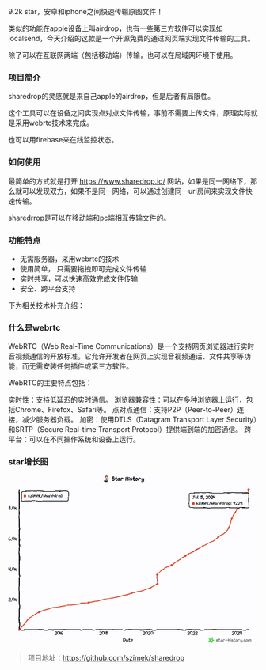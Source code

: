 9.2k star，安卓和iphone之间快速传输原图文件！

类似的功能在apple设备上叫airdrop，也有一些第三方软件可以实现如localsend，今天介绍的这款是一个开源免费的通过网页端实现文件传输的工具。

除了可以在互联网两端（包括移动端）传输，也可以在局域网环境下使用。

### 项目简介

sharedrop的灵感就是来自己apple的airdrop，但是后者有局限性。

这个工具可以在设备之间实现点对点文件传输，事前不需要上传文件，原理实际就是采用webrtc技术来完成。

也可以用firebase来在线监控状态。

### 如何使用

最简单的方式就是打开 https://www.sharedrop.io/ 网站，如果是同一网络下，那么就可以发现双方，如果不是同一网络，可以通过创建同一url房间来实现文件快速传输。

sharedrrop是可以在移动端和pc端相互传输文件的。


### 功能特点

- 无需服务器，采用webrtc的技术
- 使用简单， 只需要拖拽即可完成文件传输
- 实时共享，可以快速高效完成文件传输
- 安全、跨平台支持

下为相关技术补充介绍：

### 什么是webrtc

WebRTC（Web Real-Time Communications）是一个支持网页浏览器进行实时音视频通信的开放标准。它允许开发者在网页上实现音视频通话、文件共享等功能，而无需安装任何插件或第三方软件。

WebRTC的主要特点包括：

实时性：支持低延迟的实时通信。
浏览器兼容性：可以在多种浏览器上运行，包括Chrome、Firefox、Safari等。
点对点通信：支持P2P（Peer-to-Peer）连接，减少服务器负载。
加密：使用DTLS（Datagram Transport Layer Security）和SRTP（Secure Real-time Transport Protocol）提供端到端的加密通信。
跨平台：可以在不同操作系统和设备上运行。

### star增长图

 ![github-star](image.png)

 >项目地址：https://github.com/szimek/sharedrop